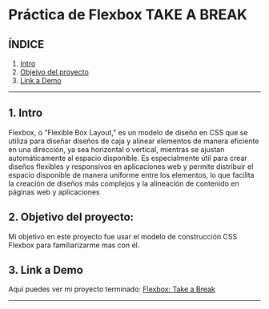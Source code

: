 # Práctica de Flexbox TAKE A BREAK

## **ÍNDICE**

1. [Intro](#)
2. [Objeivo del proyecto](#)
3. [Link a Demo](#)

****
## 1. Intro
Flexbox, o "Flexible Box Layout," es un modelo de diseño en CSS que se utiliza para diseñar diseños de caja y alinear elementos de manera eficiente en una dirección, ya sea horizontal o vertical, mientras se ajustan automáticamente al espacio disponible. Es especialmente útil para crear diseños flexibles y responsivos en aplicaciones web y permite distribuir el espacio disponible de manera uniforme entre los elementos, lo que facilita la creación de diseños más complejos y la alineación de contenido en páginas web y aplicaciones

## 2. Objetivo del proyecto:
Mi objetivo en este proyecto fue usar el modelo de construcción CSS Flexbox para familiarizarme mas con él.

## 3. Link a Demo
Aquí puedes ver mi proyecto terminado: [Flexbox: Take a Break](#)

****
